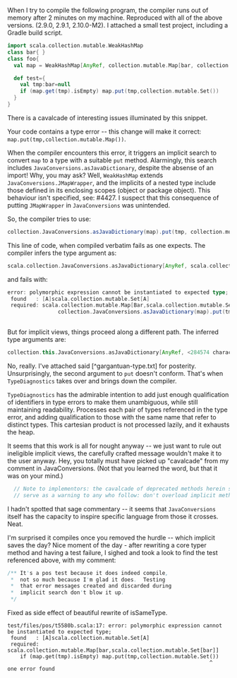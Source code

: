 When I try to compile the following program, the compiler runs out of memory after 2 minutes on my machine. Reproduced with all of the above versions. (2.9.0, 2.9.1, 2.10.0-M2). I attached a small test project, including a Gradle build script.

```scala
import scala.collection.mutable.WeakHashMap
class bar{ }
class foo{
  val map = WeakHashMap[AnyRef, collection.mutable.Map[bar, collection.mutable.Set[bar]]]()

  def test={
    val tmp:bar=null
    if (map.get(tmp).isEmpty) map.put(tmp,collection.mutable.Set())
  }
}
```
There is a cavalcade of interesting issues illuminated by this snippet.

Your code contains a type error -- this change will make it correct: `map.put(tmp,collection.mutable.Map())`.

When the compiler encounters this error, it triggers an implicit search to convert `map` to a type with a suitable `put` method. Alarmingly, this search includes `JavaConversions.asJavaDictionary`, despite the absense of an import! Why, you may ask? Well, `WeakHashMap` extends `JavaConversions.JMapWrapper`, and the implicits of a nested type include those defined in its enclosing scopes (object or package object). This behaviour isn't specified, see: #4427. I suspect that this consequence of putting `JMapWrapper` in `JavaConversions` was unintended.

So, the compiler tries to use: 

```scala
collection.JavaConversions.asJavaDictionary(map).put(tmp, collection.mutable.Set())
```

This line of code, when compiled verbatim fails as one expects. The compiler infers the type argument as:

```scala
scala.collection.JavaConversions.asJavaDictionary[AnyRef, scala.collection.mutable.Map[Bar,scala.collection.mutable.Set[Bar]]]
```

and fails with:

```scala
error: polymorphic expression cannot be instantiated to expected type;
 found   : [A]scala.collection.mutable.Set[A]
 required: scala.collection.mutable.Map[Bar,scala.collection.mutable.Set[Bar]]
                collection.JavaConversions.asJavaDictionary(map).put(tmp, collection.mutable.Set())
                                        
```


But for implicit views, things proceed along a different path. The inferred type arguments are:

```scala
collection.this.JavaConversions.asJavaDictionary[AnyRef, <284574 characters of inferred type elided>]
```

No, really. I've attached said [^gargantuan-type.txt] for posterity. Unsurprisingly, the second argument to `put` doesn't conform. That's when `TypeDiagnostics` takes over and brings down the compiler.

`TypeDiagnostics` has the admirable intention to add just enough qualification of identifiers in type errors to make them unambiguous, while still maintaining readability. Processes each pair of types referenced in the type error, and adding qualification to those with the same name that refer to distinct types. This cartesian product is not processed lazily, and it exhausts the heap.

It seems that this work is all for nought anyway -- we just want to rule out ineligible implicit views, the carefully crafted message wouldn't make it to the user anyway.
Hey, you totally must have picked up "cavalcade" from my comment in JavaConversions.  (Not that you learned the word, but that it was on your mind.)
```scala
  // Note to implementors: the cavalcade of deprecated methods herein should
  // serve as a warning to any who follow: don't overload implicit methods.
```
I hadn't spotted that sage commentary -- it seems that `JavaConversions` itself has the capacity to inspire specific language from those it crosses. Neat.

I'm surprised it compiles once you removed the hurdle -- which implicit saves the day?
Nice moment of the day - after rewriting a core typer method and having a test failure, I sighed and took a look to find the test referenced above, with my comment:
```scala
/** It's a pos test because it does indeed compile,
 *  not so much because I'm glad it does.  Testing
 *  that error messages created and discarded during
 *  implicit search don't blow it up.
 */
```
Fixed as side effect of beautiful rewrite of isSameType.
```
test/files/pos/t5580b.scala:17: error: polymorphic expression cannot be instantiated to expected type;
 found   : [A]scala.collection.mutable.Set[A]
 required: scala.collection.mutable.Map[bar,scala.collection.mutable.Set[bar]]
    if (map.get(tmp).isEmpty) map.put(tmp,collection.mutable.Set())
                                                                ^
one error found
```
